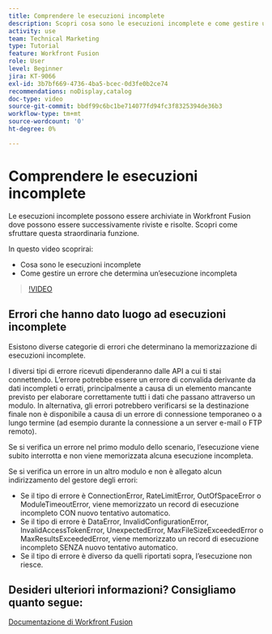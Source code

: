 ```yaml
---
title: Comprendere le esecuzioni incomplete
description: Scopri cosa sono le esecuzioni incomplete e come gestire un errore che determina un’esecuzione incompleta in [!DNL Adobe Workfront Fusion].
activity: use
team: Technical Marketing
type: Tutorial
feature: Workfront Fusion
role: User
level: Beginner
jira: KT-9066
exl-id: 3b7bf669-4736-4ba5-bcec-0d3fe0b2ce74
recommendations: noDisplay,catalog
doc-type: video
source-git-commit: bbdf99c6bc1be714077fd94fc3f8325394de36b3
workflow-type: tm+mt
source-wordcount: '0'
ht-degree: 0%

---
```


# Comprendere le esecuzioni incomplete

Le esecuzioni incomplete possono essere archiviate in Workfront Fusion dove possono essere successivamente riviste e risolte. Scopri come sfruttare questa straordinaria funzione.

In questo video scoprirai:

* Cosa sono le esecuzioni incomplete
* Come gestire un errore che determina un’esecuzione incompleta

>[!VIDEO](https://video.tv.adobe.com/v/335307/?quality=12&learn=on&enablevpops=1)

## Errori che hanno dato luogo ad esecuzioni incomplete

Esistono diverse categorie di errori che determinano la memorizzazione di esecuzioni incomplete.

I diversi tipi di errore ricevuti dipenderanno dalle API a cui ti stai connettendo. L’errore potrebbe essere un errore di convalida derivante da dati incompleti o errati, principalmente a causa di un elemento mancante previsto per elaborare correttamente tutti i dati che passano attraverso un modulo. In alternativa, gli errori potrebbero verificarsi se la destinazione finale non è disponibile a causa di un errore di connessione temporaneo o a lungo termine (ad esempio durante la connessione a un server e-mail o FTP remoto).

Se si verifica un errore nel primo modulo dello scenario, l’esecuzione viene subito interrotta e non viene memorizzata alcuna esecuzione incompleta.

Se si verifica un errore in un altro modulo e non è allegato alcun indirizzamento del gestore degli errori:

* Se il tipo di errore è ConnectionError, RateLimitError, OutOfSpaceError o ModuleTimeoutError, viene memorizzato un record di esecuzione incompleto CON nuovo tentativo automatico.
* Se il tipo di errore è DataError, InvalidConfigurationError, InvalidAccessTokenError, UnexpectedError, MaxFileSizeExceededError o MaxResultsExceededError, viene memorizzato un record di esecuzione incompleto SENZA nuovo tentativo automatico.
* Se il tipo di errore è diverso da quelli riportati sopra, l’esecuzione non riesce.

## Desideri ulteriori informazioni? Consigliamo quanto segue:

[Documentazione di Workfront Fusion](https://experienceleague.adobe.com/en/docs/workfront-fusion/using/get-started-with-fusion/understand-workfront-fusion/workfront-fusion-overview)
